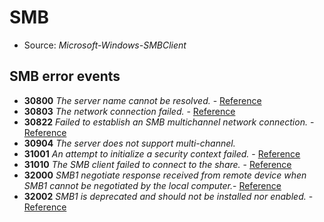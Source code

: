 # SMB

- Source: _Microsoft-Windows-SMBClient_

## SMB error events

- **30800** _The server name cannot be resolved._ - [Reference](https://social.technet.microsoft.com/Forums/en-US/1d001951-6985-48cb-be38-e33c60f4fc20/event-id-30800-the-server-name-cannot-be-resolved?forum=winserverfiles)
- **30803** _The network connection failed._ - [Reference](https://social.technet.microsoft.com/Forums/de-DE/ef3e9243-5a22-4020-97a0-219595666cd7/smbclient-errors?forum=winserver8gen)
- **30822** _Failed to establish an SMB multichannel network connection._ - [Reference](https://learn.microsoft.com/en-us/answers/questions/1081872/event-id-30822-failed-to-establish-an-smb-multicha)
- **30904** _The server does not support multi-channel._
- **31001** _An attempt to initialize a security context failed._ - [Reference](https://social.technet.microsoft.com/Forums/lync/en-US/d275b7b0-00d3-49b1-b921-54822187c504/smbclient-event-id-31001-an-attempt-to-initialize-a-security-context-failed?forum=win10itpronetworking)
- **31010** _The SMB client failed to connect to the share._ - [Reference](https://learn.microsoft.com/en-us/answers/questions/439044/win-2019-server-smb-session-authentication-failure)
- **32000** _SMB1 negotiate response received from remote device when SMB1 cannot be negotiated by the local computer._- [Reference](https://learn.microsoft.com/en-us/windows-server/storage/file-server/troubleshoot/smbv1-not-installed-by-default-in-windows)
- **32002** _SMB1 is deprecated and should not be installed nor enabled._ - [Reference](https://learn.microsoft.com/en-us/windows-server/storage/file-server/troubleshoot/smbv1-not-installed-by-default-in-windows)
